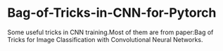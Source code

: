 # Bag-of-Tricks-in-CNN-for-Pytorch
Some useful tricks in CNN training.Most of them are from paper:Bag of Tricks for Image Classification with Convolutional Neural Networks.
